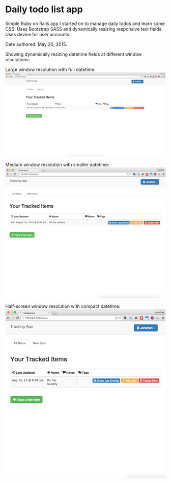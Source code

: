 # Daily todo list app

Simple Ruby on Rails app I started on to manage daily todos and learn some CSS. Uses Bootstrap SASS and dynamically resizing responsive text fields. Uses devise for user accounts.

Date authored: May 20, 2015.

Showing dynamically resizing datetime fields at different window resolutions:

Large window resolution with full datetime:
![interface screenshot](screenshots/shot_large.png "Sample screen")

Medium window resolution with smaller datetime:
![interface screenshot](screenshots/shot_medium.png "Sample screen")

Half-screen window resolution with compact datetime:
![interface screenshot](screenshots/shot_small.png "Sample screen")
